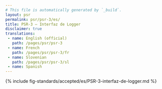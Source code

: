 ```yaml
---
# This file is automatically generated by `_build`.
layout: psr
permalink: psr/psr-3/es/
title: PSR-3 — Interfaz de Logger
disclaimer: true
translations:
 - name: English (official)
   path: /pages/psr/psr-3
 - name: French
   path: /pages/psr/psr-3/fr
 - name: Slovenian
   path: /pages/psr/psr-3/sl
 - name: Spanish
---
```

{% include fig-standards/accepted/es/PSR-3-interfaz-de-logger.md %}
